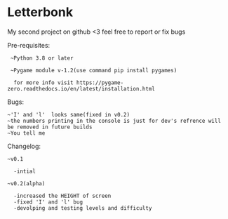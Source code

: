 # Letterbonk
My second project on github <3
feel free to report or fix bugs


Pre-requisites:

     ~Python 3.8 or later

     ~Pygame module v-1.2(use command pip install pygames)

      for more info visit https://pygame-zero.readthedocs.io/en/latest/installation.html



Bugs:

    ~'I' and 'l'  looks same(fixed in v0.2)
    ~the numbers printing in the console is just for dev's refrence will be removed in future builds
    ~You tell me

Changelog:

    ~v0.1

      -intial    

    ~v0.2(alpha)

      -increased the HEIGHT of screen
      -fixed 'I' and 'l' bug
      -devolping and testing levels and difficulty

